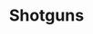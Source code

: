 ---
title: Shotguns
crosslinks:
- guns
- Firearms
- ClayBusters
- reloading
- VAGuns
- gundeals
- CasualJiggles
---
